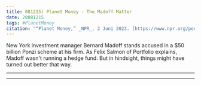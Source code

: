 ```yaml
---
title: 081215) Planet Money - The Madoff Matter
date: 20081215
tags: #PlanetMoney
citation: "“Planet Money,” _NPR_, 2 Juni 2023. [https://www.npr.org/podcasts/510289/planet-money](https://www.npr.org/podcasts/510289/planet-money) (diakses 4 Juni 2023)."
---
```


New York investment manager Bernard Madoff stands accused in a $50 billion Ponzi scheme at his firm. As Felix Salmon of Portfolio explains, Madoff wasn't running a hedge fund. But in hindsight, things might have turned out better that way.

----



----
